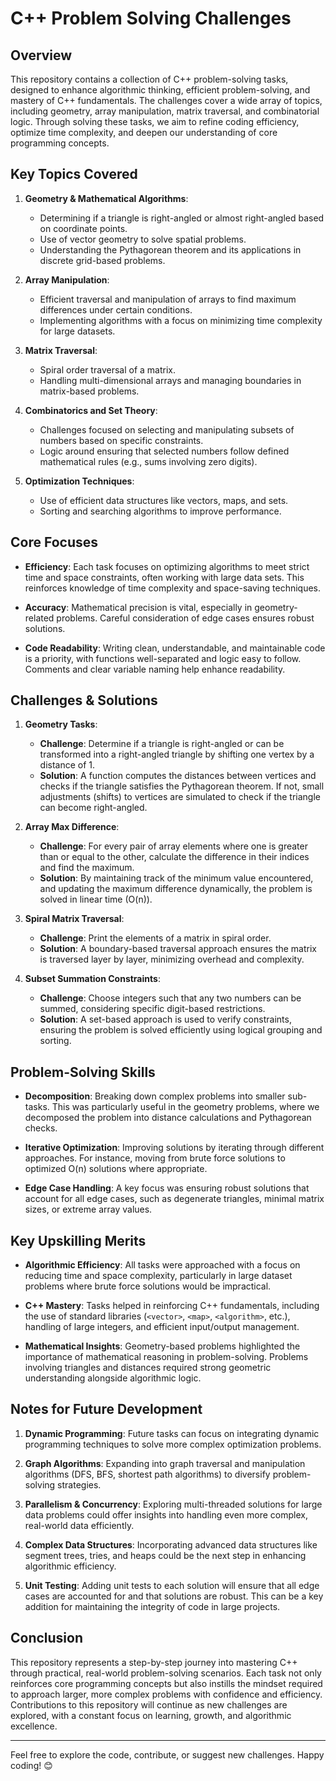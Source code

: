 # C++ Problem Solving Challenges

## Overview
This repository contains a collection of C++ problem-solving tasks, designed to enhance algorithmic thinking, efficient problem-solving, and mastery of C++ fundamentals. The challenges cover a wide array of topics, including geometry, array manipulation, matrix traversal, and combinatorial logic. Through solving these tasks, we aim to refine coding efficiency, optimize time complexity, and deepen our understanding of core programming concepts.

## Key Topics Covered

1. **Geometry & Mathematical Algorithms**:
   - Determining if a triangle is right-angled or almost right-angled based on coordinate points.
   - Use of vector geometry to solve spatial problems.
   - Understanding the Pythagorean theorem and its applications in discrete grid-based problems.

2. **Array Manipulation**:
   - Efficient traversal and manipulation of arrays to find maximum differences under certain conditions.
   - Implementing algorithms with a focus on minimizing time complexity for large datasets.

3. **Matrix Traversal**:
   - Spiral order traversal of a matrix.
   - Handling multi-dimensional arrays and managing boundaries in matrix-based problems.

4. **Combinatorics and Set Theory**:
   - Challenges focused on selecting and manipulating subsets of numbers based on specific constraints.
   - Logic around ensuring that selected numbers follow defined mathematical rules (e.g., sums involving zero digits).

5. **Optimization Techniques**:
   - Use of efficient data structures like vectors, maps, and sets.
   - Sorting and searching algorithms to improve performance.

## Core Focuses

- **Efficiency**: Each task focuses on optimizing algorithms to meet strict time and space constraints, often working with large data sets. This reinforces knowledge of time complexity and space-saving techniques.
  
- **Accuracy**: Mathematical precision is vital, especially in geometry-related problems. Careful consideration of edge cases ensures robust solutions.
  
- **Code Readability**: Writing clean, understandable, and maintainable code is a priority, with functions well-separated and logic easy to follow. Comments and clear variable naming help enhance readability.

## Challenges & Solutions

1. **Geometry Tasks**:
   - **Challenge**: Determine if a triangle is right-angled or can be transformed into a right-angled triangle by shifting one vertex by a distance of 1.
   - **Solution**: A function computes the distances between vertices and checks if the triangle satisfies the Pythagorean theorem. If not, small adjustments (shifts) to vertices are simulated to check if the triangle can become right-angled.

2. **Array Max Difference**:
   - **Challenge**: For every pair of array elements where one is greater than or equal to the other, calculate the difference in their indices and find the maximum.
   - **Solution**: By maintaining track of the minimum value encountered, and updating the maximum difference dynamically, the problem is solved in linear time (O(n)).

3. **Spiral Matrix Traversal**:
   - **Challenge**: Print the elements of a matrix in spiral order.
   - **Solution**: A boundary-based traversal approach ensures the matrix is traversed layer by layer, minimizing overhead and complexity.

4. **Subset Summation Constraints**:
   - **Challenge**: Choose integers such that any two numbers can be summed, considering specific digit-based restrictions.
   - **Solution**: A set-based approach is used to verify constraints, ensuring the problem is solved efficiently using logical grouping and sorting.

## Problem-Solving Skills

- **Decomposition**: Breaking down complex problems into smaller sub-tasks. This was particularly useful in the geometry problems, where we decomposed the problem into distance calculations and Pythagorean checks.
  
- **Iterative Optimization**: Improving solutions by iterating through different approaches. For instance, moving from brute force solutions to optimized O(n) solutions where appropriate.

- **Edge Case Handling**: A key focus was ensuring robust solutions that account for all edge cases, such as degenerate triangles, minimal matrix sizes, or extreme array values.

## Key Upskilling Merits

- **Algorithmic Efficiency**: All tasks were approached with a focus on reducing time and space complexity, particularly in large dataset problems where brute force solutions would be impractical.
  
- **C++ Mastery**: Tasks helped in reinforcing C++ fundamentals, including the use of standard libraries (`<vector>`, `<map>`, `<algorithm>`, etc.), handling of large integers, and efficient input/output management.

- **Mathematical Insights**: Geometry-based problems highlighted the importance of mathematical reasoning in problem-solving. Problems involving triangles and distances required strong geometric understanding alongside algorithmic logic.

## Notes for Future Development

1. **Dynamic Programming**: Future tasks can focus on integrating dynamic programming techniques to solve more complex optimization problems.
  
2. **Graph Algorithms**: Expanding into graph traversal and manipulation algorithms (DFS, BFS, shortest path algorithms) to diversify problem-solving strategies.
  
3. **Parallelism & Concurrency**: Exploring multi-threaded solutions for large data problems could offer insights into handling even more complex, real-world data efficiently.
  
4. **Complex Data Structures**: Incorporating advanced data structures like segment trees, tries, and heaps could be the next step in enhancing algorithmic efficiency.

5. **Unit Testing**: Adding unit tests to each solution will ensure that all edge cases are accounted for and that solutions are robust. This can be a key addition for maintaining the integrity of code in large projects.

## Conclusion
This repository represents a step-by-step journey into mastering C++ through practical, real-world problem-solving scenarios. Each task not only reinforces core programming concepts but also instills the mindset required to approach larger, more complex problems with confidence and efficiency. Contributions to this repository will continue as new challenges are explored, with a constant focus on learning, growth, and algorithmic excellence.

---

Feel free to explore the code, contribute, or suggest new challenges. Happy coding! 😊
